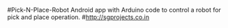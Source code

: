 #Pick-N-Place-Robot
Android app with Arduino code to control a robot for pick and place operation.
#http://sgprojects.co.in
